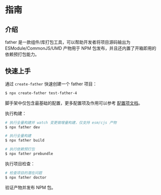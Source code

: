 # 指南

## 介绍

father 是一款组件/库打包工具，可以帮助开发者将项目源码输出为 ESModule/CommonJS/UMD 产物用于 NPM 包发布，并且还内置了开箱即用的依赖预打包能力。

## 快速上手

通过 `create-father` 快速创建一个 father 项目：

```bash
$ npx create-father test-father-4
```

脚手架中仅包含最基础的配置，更多配置项及作用可以参考 [配置项文档](./config.md)。

执行构建：

```bash
# 执行全量构建并 watch 变更做增量构建，仅支持 esm/cjs 产物
$ npx father dev

# 执行全量构建
$ npx father build

# 执行依赖预打包
$ npx father prebundle
```

执行项目检查：

```bash
# 检查项目的潜在问题
$ npx father doctor
```

验证产物并发布 NPM 包。
